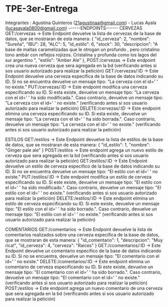 # TPE-3er-Entrega
Integrantes : Agustina Quinteros (21agustinaa@gmail.com) - Lucas Ayala (lucasayala0800@gmail.com) 
------ENDPOINTS------
CERVEZAS
GET:/cervezas -> Este Endpoint devuelve la lista de cervezas de la base de datos, que se mostraran de esta manera:
	{
        "id_cerveza": 2,
        "nombre": "Sureña",
        "IBU": 28,
        "ALC": 5,
        "id_estilo": 6,
        "stock": 30,
        "descripcion": "A base de maltas caramelizadas que le otrogan un profundo , pero cristalino tono ambár con reflejos rojiizos. Cristalina y profunda como los lagos del sur argentino  ",
        "estilo": "Amber Ale"
    },
POST:/cervezas -> Este endpoint crea una nueva cerveza que sera agregada en la bd (verificando antes si sos usuario autorizado para realizar la petición)
GET:/cervezas/:ID -> Este Endpoint devuelve una cerveza especifica de la base de datos indicando su ID. Si no se encuentra
devuelve un mensaje tipo: "La cerveza con el id=' ' no existe."
PUT:/cervezas/:ID -> Este endpoint modifica una cerveza especificando su ID. Si esta existe, devuelve un mensaje tipo: "La cerveza con el id=' ' ha sido modificada.". Caso contrario, devuelve un mensaje tipo: "La cerveza con el id=' ' no existe." (verificando antes si sos usuario autorizado para realizar la petición)
DELETE:/cervezas/:ID -> Este endpoint elimina una cerveza especificando su ID. Si esta existe, devuelve un mensaje tipo: "La cerveza con el id=' ' ha sido borrada.". Caso contrario, devuelve un mensaje tipo: "La cerveza con el id=' ' no existe." (verificando antes si sos usuario autorizado para realizar la petición)

ESTILOS
GET:/estilos -> Este Endpoint devuelve la lista de estilos de la base de datos, que se mostraran de esta manera:
	{
        "id_estilo": 1,
        "nombre": "Ginger pale ale"
    }
POST:/estilos -> Este endpoint agrega un nuevo estilo de cerveza que sera agregada en la bd (verificando antes si sos usuario autorizado para realizar la petición)
GET:/estilos/:ID -> Este Endpoint devuelve un estilo de cerveza especifico de la base de datos indicando su ID. Si no se encuentra
devuelve un mensaje tipo: "El estilo con el id=' ' no existe."
PUT:/estilos/:ID -> Este endpoint modifica un estilo de cerveza especificando su ID. Si este existe, devuelve un mensaje tipo: "El estilo con el id=' ' ha sido modificado.". Caso contrario, devuelve un mensaje tipo: "El estilo con el id=' ' no existe." (verificando antes si sos usuario autorizado para realizar la petición)
DELETE:/estilos/:ID -> Este endpoint elimina un estilo de cerveza especificando su ID. Si este existe, devuelve un mensaje tipo: "El estilo con el id=' ' ha sido borrado.". Caso contrario, devuelve un mensaje tipo: "El estilo con el id=' ' no existe." (verificando antes si sos usuario autorizado para realizar la petición)

COMENTARIOS
GET:/comentarios -> Este Endpoint devuelve la lista de comentarios realizados sobre una cerveza especifica de la base de datos, que se mostraran de esta manera:
	{
        "id_comentario": 1,
        "descripcion": "Muy rica!",
        "id_cerveza": 4,
        "cerveza": "Raices"
    }
GET:/ccomentarios/:ID -> Este Endpoint devuelve un comentario especifico de la base de datos indicando su ID. Si no se encuentra, devuelve un mensaje tipo: "El comentario con el id=' ' no existe."
DELETE:/comentarios/:ID -> Este endpoint elimina un comentario de cerveza especificando su ID. Si este existe, devuelve un mensaje tipo: "El comentario con el id=' ' ha sido borrado.". Caso contrario, devuelve un mensaje tipo: "El comentario con el id=' ' no existe." (verificando antes si sos usuario autorizado para realizar la petición)
POST:/estilos -> Este endpoint agrega un nuevo comentario de una cerveza que sera agregada en la bd (verificando antes si sos usuario autorizado para realizar la petición)
